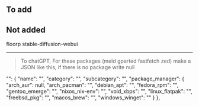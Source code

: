 ## To add

## Not added
floorp
stable-diffusion-webui

---

> To chatGPT, For these packages (meld gparted fastfetch zed) make a JSON like this, if there is no package write null

"": {
    "name": "",
    "category": "",
    "subcategory": "",
    "package_manager": {
        "arch_aur": null,
        "arch_pacman": "",
        "debian_apt": "",
        "fedora_rpm": "",
        "gentoo_emerge": "",
        "nixos_nix-env": "",
        "void_xbps": "",
        "linux_flatpak": "",
        "freebsd_pkg": "",
        "macos_brew": "",
        "windows_winget": ""
    }
},
